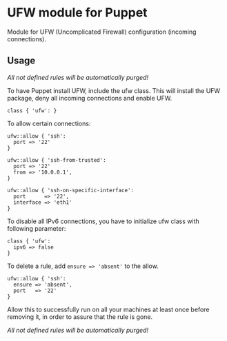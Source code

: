 # UFW module for Puppet

Module for UFW (Uncomplicated Firewall) configuration (incoming connections).

## Usage

_All not defined rules will be automatically purged!_

To have Puppet install UFW, include the ufw class.
This will install the UFW package, deny all incoming connections and enable UFW.

```puppet
class { 'ufw': }
```

To allow certain connections:

```puppet
ufw::allow { 'ssh':
  port => '22'
}

ufw::allow { 'ssh-from-trusted':
  port => '22'
  from => '10.0.0.1',
}

ufw::allow { 'ssh-on-specific-interface':
  port      => '22',
  interface => 'eth1'
}
```

To disable all IPv6 connections, you have to initialize ufw class with following parameter:

```puppet
class { 'ufw':
  ipv6 => false
}
```

To delete a rule, add `ensure => 'absent'` to the allow.

```puppet
ufw::allow { 'ssh':
  ensure => 'absent',
  port   => '22'
}
```

Allow this to successfully run on all your machines at least once before removing it,
in order to assure that the rule is gone.

_All not defined rules will be automatically purged!_

